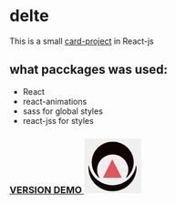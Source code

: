 # delte

This is a small [card-project](https://delte.surge.sh/) in React-js
## what pacckages was used: 

- React
- react-animations 
- sass for global styles
- react-jss for styles

<h3>
    <a href="https://delte.surge.sh/" styles="width:20%">
        VERSION DEMO
        <img styles="width:60%" src="./build/logo.jpg"></img>
    </a>
</h3>

